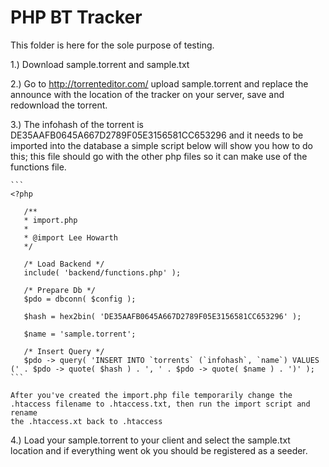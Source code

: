 PHP BT Tracker
=================

This folder is here for the sole purpose of testing.

1.) Download sample.torrent and sample.txt

2.) Go to http://torrenteditor.com/ upload sample.torrent and replace the announce with the location
    of the tracker on your server, save and redownload the torrent.
    
3.) The infohash of the torrent is DE35AAFB0645A667D2789F05E3156581CC653296 and it needs to be imported into
    the database a simple script below will show you how to do this; this file should go with the other php
    files so it can make use of the functions file.
    
    ```
    <?php
  
       /**
       * import.php
       * 
       * @import Lee Howarth
       */
       
       /* Load Backend */ 
       include( 'backend/functions.php' );
       
       /* Prepare Db */
       $pdo = dbconn( $config );
       
       $hash = hex2bin( 'DE35AAFB0645A667D2789F05E3156581CC653296' );
       
       $name = 'sample.torrent';
       
       /* Insert Query */
       $pdo -> query( 'INSERT INTO `torrents` (`infohash`, `name`) VALUES (' . $pdo -> quote( $hash ) . ', ' . $pdo -> quote( $name ) . ')' );
    ```
   
    After you've created the import.php file temporarily change the .htaccess filename to .htaccess.txt, then run the import script and rename
    the .htaccess.xt back to .htaccess
    
4.) Load your sample.torrent to your client and select the sample.txt location and if everything went ok you should be registered as a seeder.